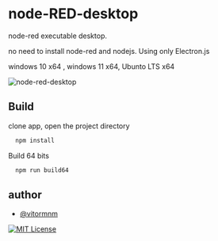 # node-RED-desktop

node-red executable desktop.

no need to install node-red and nodejs.
Using only Electron.js

windows 10 x64 , windows 11 x64, Ubunto LTS x64

![node-red-desktop](/resources/node-red-desktop-demonstration.gif) 

## Build

clone app, open the project directory

```bash
  npm install
```
Build 64 bits
```bash
  npm run build64
```

## author

- [@vitormnm](https://www.vitormiao.com/)

[![MIT License](https://img.shields.io/badge/License-MIT-green.svg)](https://choosealicense.com/licenses/mit/)


